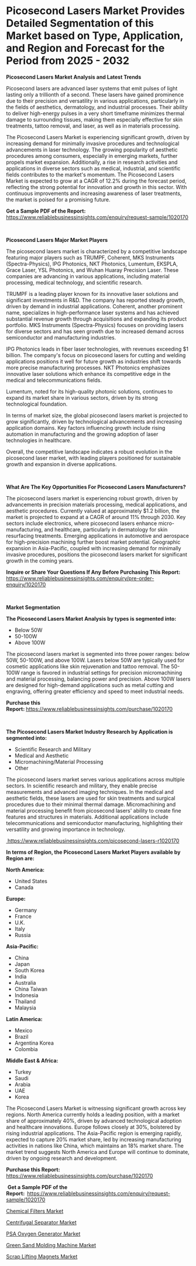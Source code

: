 <p><h1>Picosecond Lasers Market Provides Detailed Segmentation of this Market based on Type, Application, and Region and Forecast for the Period from 2025 - 2032</h1></p><p><strong>Picosecond Lasers Market Analysis and Latest Trends</strong></p>
<p><p>Picosecond lasers are advanced laser systems that emit pulses of light lasting only a trillionth of a second. These lasers have gained prominence due to their precision and versatility in various applications, particularly in the fields of aesthetics, dermatology, and industrial processes. Their ability to deliver high-energy pulses in a very short timeframe minimizes thermal damage to surrounding tissues, making them especially effective for skin treatments, tattoo removal, and laser, as well as in materials processing.</p><p>The Picosecond Lasers Market is experiencing significant growth, driven by increasing demand for minimally invasive procedures and technological advancements in laser technology. The growing popularity of aesthetic procedures among consumers, especially in emerging markets, further propels market expansion. Additionally, a rise in research activities and applications in diverse sectors such as medical, industrial, and scientific fields contributes to the market's momentum. The Picosecond Lasers Market is expected to grow at a CAGR of 12.2% during the forecast period, reflecting the strong potential for innovation and growth in this sector. With continuous improvements and increasing awareness of laser treatments, the market is poised for a promising future.</p></p>
<p><strong>Get a Sample PDF of the Report:&nbsp;</strong> <a href="https://www.reliablebusinessinsights.com/enquiry/request-sample/1020170?utm_campaign=1106&utm_medium=2&utm_source=Github&utm_content=ia&utm_term=21022025&utm_id=picosecond-lasers">https://www.reliablebusinessinsights.com/enquiry/request-sample/1020170</a></p>
<p>&nbsp;</p>
<p><strong>Picosecond Lasers Major Market Players</strong></p>
<p><p>The picosecond lasers market is characterized by a competitive landscape featuring major players such as TRUMPF, Coherent, MKS Instruments (Spectra-Physics), IPG Photonics, NKT Photonics, Lumentum, EKSPLA, Grace Laser, YSL Photonics, and Wuhan Huaray Precision Laser. These companies are advancing in various applications, including material processing, medical technology, and scientific research.</p><p>TRUMPF is a leading player known for its innovative laser solutions and significant investments in R&D. The company has reported steady growth, driven by demand in industrial applications. Coherent, another prominent name, specializes in high-performance laser systems and has achieved substantial revenue growth through acquisitions and expanding its product portfolio. MKS Instruments (Spectra-Physics) focuses on providing lasers for diverse sectors and has seen growth due to increased demand across semiconductor and manufacturing industries.</p><p>IPG Photonics leads in fiber laser technologies, with revenues exceeding $1 billion. The company's focus on picosecond lasers for cutting and welding applications positions it well for future growth as industries shift towards more precise manufacturing processes. NKT Photonics emphasizes innovative laser solutions which enhance its competitive edge in the medical and telecommunications fields.</p><p>Lumentum, noted for its high-quality photonic solutions, continues to expand its market share in various sectors, driven by its strong technological foundation.</p><p>In terms of market size, the global picosecond lasers market is projected to grow significantly, driven by technological advancements and increasing application domains. Key factors influencing growth include rising automation in manufacturing and the growing adoption of laser technologies in healthcare.</p><p>Overall, the competitive landscape indicates a robust evolution in the picosecond laser market, with leading players positioned for sustainable growth and expansion in diverse applications.</p></p>
<p>&nbsp;</p>
<p><strong>What Are The Key Opportunities For Picosecond Lasers Manufacturers?</strong></p>
<p><p>The picosecond lasers market is experiencing robust growth, driven by advancements in precision materials processing, medical applications, and aesthetic procedures. Currently valued at approximately $1.2 billion, the market is projected to expand at a CAGR of around 11% through 2030. Key sectors include electronics, where picosecond lasers enhance micro-manufacturing, and healthcare, particularly in dermatology for skin resurfacing treatments. Emerging applications in automotive and aerospace for high-precision machining further boost market potential. Geographic expansion in Asia-Pacific, coupled with increasing demand for minimally invasive procedures, positions the picosecond lasers market for significant growth in the coming years.</p></p>
<p><strong>Inquire or Share Your Questions If Any Before Purchasing This Report:</strong> <a href="https://www.reliablebusinessinsights.com/enquiry/pre-order-enquiry/1020170?utm_campaign=1106&utm_medium=2&utm_source=Github&utm_content=ia&utm_term=21022025&utm_id=picosecond-lasers">https://www.reliablebusinessinsights.com/enquiry/pre-order-enquiry/1020170</a></p>
<p>&nbsp;</p>
<p><strong>Market Segmentation</strong></p>
<p><strong>The Picosecond Lasers Market Analysis by types is segmented into:</strong></p>
<p><ul><li>Below 50W</li><li>50-100W</li><li>Above 100W</li></ul></p>
<p><p>The picosecond lasers market is segmented into three power ranges: below 50W, 50-100W, and above 100W. Lasers below 50W are typically used for cosmetic applications like skin rejuvenation and tattoo removal. The 50-100W range is favored in industrial settings for precision micromachining and material processing, balancing power and precision. Above 100W lasers are designed for high-demand applications such as metal cutting and engraving, offering greater efficiency and speed to meet industrial needs.</p></p>
<p><strong>Purchase this Report:&nbsp;</strong><a href="https://www.reliablebusinessinsights.com/purchase/1020170?utm_campaign=1106&utm_medium=2&utm_source=Github&utm_content=ia&utm_term=21022025&utm_id=picosecond-lasers">https://www.reliablebusinessinsights.com/purchase/1020170</a></p>
<p>&nbsp;</p>
<p><strong>The Picosecond Lasers Market Industry Research by Application is segmented into:</strong></p>
<p><ul><li>Scientific Research and Military</li><li>Medical and Aesthetic</li><li>Micromachining/Material Processing</li><li>Other</li></ul></p>
<p><p>The picosecond lasers market serves various applications across multiple sectors. In scientific research and military, they enable precise measurements and advanced imaging techniques. In the medical and aesthetic fields, these lasers are used for skin treatments and surgical procedures due to their minimal thermal damage. Micromachining and material processing benefit from picosecond lasers' ability to create fine features and structures in materials. Additional applications include telecommunications and semiconductor manufacturing, highlighting their versatility and growing importance in technology.</p></p>
<p><a href="https://www.reliablebusinessinsights.com/picosecond-lasers-r1020170?utm_campaign=1106&utm_medium=2&utm_source=Github&utm_content=ia&utm_term=21022025&utm_id=picosecond-lasers">&nbsp;https://www.reliablebusinessinsights.com/picosecond-lasers-r1020170</a></p>
<p><strong>In terms of Region, the Picosecond Lasers Market Players available by Region are:</strong></p>
<p>
    <p> <strong> North America: </strong>
        <ul>
            <li>United States</li>
            <li>Canada</li>
        </ul>
        </p> 
    <p> <strong> Europe: </strong>
        <ul>
            <li>Germany</li>
            <li>France</li>
            <li>U.K.</li>
            <li>Italy</li>
            <li>Russia</li>
        </ul>
        </p> 
    <p> <strong> Asia-Pacific: </strong>
        <ul>
            <li>China</li>
            <li>Japan</li>
            <li>South Korea</li>
            <li>India</li>
            <li>Australia</li>
            <li>China Taiwan</li>
            <li>Indonesia</li>
            <li>Thailand</li>
            <li>Malaysia</li>
        </ul>
        </p> 
    <p> <strong> Latin America: </strong>
        <ul>
            <li>Mexico</li>
            <li>Brazil</li>
            <li>Argentina Korea</li>
            <li>Colombia</li>
        </ul>
        </p> 
    <p> <strong> Middle East & Africa: </strong>
        <ul>
            <li>Turkey</li>
            <li>Saudi</li>
            <li>Arabia</li>
            <li>UAE</li>
            <li>Korea</li>
        </ul>
    </p>
    </p>
<p><p>The Picosecond Lasers Market is witnessing significant growth across key regions. North America currently holds a leading position, with a market share of approximately 40%, driven by advanced technological adoption and healthcare innovations. Europe follows closely at 30%, bolstered by rising industrial applications. The Asia-Pacific region is emerging rapidly, expected to capture 20% market share, led by increasing manufacturing activities in nations like China, which maintains an 18% market share. The market trend suggests North America and Europe will continue to dominate, driven by ongoing research and development.</p></p>
<p><strong>Purchase this Report: </strong><a href="https://www.reliablebusinessinsights.com/purchase/1020170?utm_campaign=1106&utm_medium=2&utm_source=Github&utm_content=ia&utm_term=21022025&utm_id=picosecond-lasers">https://www.reliablebusinessinsights.com/purchase/1020170</a></p>
<p>&nbsp;<strong>Get a Sample PDF of the Report:&nbsp;&nbsp;</strong><a href="https://www.reliablebusinessinsights.com/enquiry/request-sample/1020170?utm_campaign=1106&utm_medium=2&utm_source=Github&utm_content=ia&utm_term=21022025&utm_id=picosecond-lasers">https://www.reliablebusinessinsights.com/enquiry/request-sample/1020170</a></p>
<p><strong></strong></p>
<p><p><a href="https://github.com/shamstirroc7/Market-Research-Report-List-1/blob/main/chemical-filters-market.md?utm_campaign=1106&utm_medium=2&utm_source=Github&utm_content=ia&utm_term=21022025&utm_id=picosecond-lasers">Chemical Filters Market</a></p><p><a href="https://github.com/aqharimbugua3/Market-Research-Report-List-1/blob/main/centrifugal-separator-market.md?utm_campaign=1106&utm_medium=2&utm_source=Github&utm_content=ia&utm_term=21022025&utm_id=picosecond-lasers">Centrifugal Separator Market</a></p><p><a href="https://github.com/usraceby/Market-Research-Report-List-1/blob/main/psa-oxygen-generator-market.md?utm_campaign=1106&utm_medium=2&utm_source=Github&utm_content=ia&utm_term=21022025&utm_id=picosecond-lasers">PSA Oxygen Generator Market</a></p><p><a href="https://github.com/doljanzwald/Market-Research-Report-List-1/blob/main/green-sand-molding-machine-market.md?utm_campaign=1106&utm_medium=2&utm_source=Github&utm_content=ia&utm_term=21022025&utm_id=picosecond-lasers">Green Sand Molding Machine Market</a></p><p><a href="https://github.com/casimbrhelck/Market-Research-Report-List-1/blob/main/scrap-lifting-magnets-market.md?utm_campaign=1106&utm_medium=2&utm_source=Github&utm_content=ia&utm_term=21022025&utm_id=picosecond-lasers">Scrap Lifting Magnets Market</a></p></p>
